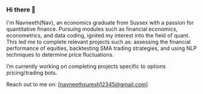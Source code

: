 ### Hi there 👋

I'm Navneeth(Nav), an economics graduate from Sussex with a passion for quantitative finance. Pursuing modules such as financial economics, econometrics, and data coding, ignited my interest into the field of quant. This led me to complete relevant projects such as: assessing the financial performance of equities, backtesting SMA trading strategies, and using NLP techniques to determine price fluctuations.

I’m currently working on completing projects specific to options pricing/trading bots.

Reach out to me on: [navneethsuresh12345@gmail.com]
